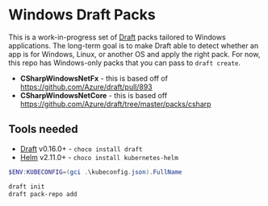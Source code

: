 # Windows Draft Packs
This is a work-in-progress set of [Draft](http://draft.sh) packs tailored to Windows applications. The long-term goal is to make Draft able to detect whether an app is for Windows, Linux, or another OS and apply the right pack. For now, this repo has Windows-only packs that you can pass to `draft create`.

- **CSharpWindowsNetFx** - this is based off of https://github.com/Azure/draft/pull/893
- **CSharpWindowsNetCore** - this is based off https://github.com/Azure/draft/tree/master/packs/csharp 


## Tools needed

- [Draft](http://draft.sh) v0.16.0+ - `choco install draft`
- [Helm](http://helm.sh) v2.11.0+ - `choco install kubernetes-helm`



```powershell
$ENV:KUBECONFIG=(gci .\kubeconfig.json).FullName

draft init
draft pack-repo add 

```
